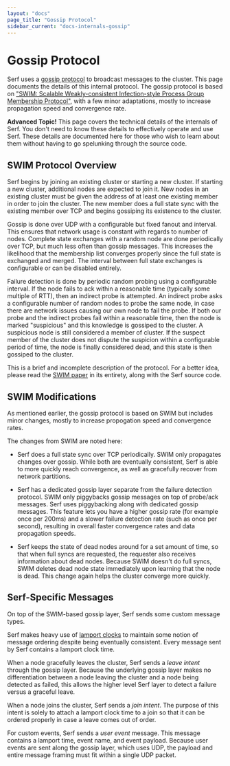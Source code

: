 ```yaml
---
layout: "docs"
page_title: "Gossip Protocol"
sidebar_current: "docs-internals-gossip"
---
```


# Gossip Protocol

Serf uses a [gossip protocol](#)
to broadcast messages to the cluster. This page documents the details of
this internal protocol. The gossip protocol is based on
["SWIM: Scalable Weakly-consistent Infection-style Process Group Membership Protocol"](http://www.cs.cornell.edu/~asdas/research/dsn02-swim.pdf),
with a few minor adaptations, mostly to increase propagation speed
and convergence rate.

<div class="alert alert-block alert-warning">
<strong>Advanced Topic!</strong> This page covers the technical details of
the internals of Serf. You don't need to know these details to effectively
operate and use Serf. These details are documented here for those who wish
to learn about them without having to go spelunking through the source code.
</div>

## SWIM Protocol Overview

Serf begins by joining an existing cluster or starting a new
cluster. If starting a new cluster, additional nodes are expected to join
it. New nodes in an existing cluster must be given the address of at
least one existing member in order to join the cluster. The new member
does a full state sync with the existing member over TCP and begins gossiping its
existence to the cluster.

Gossip is done over UDP with a configurable but fixed fanout and interval.
This ensures that network usage is constant with regards to number of nodes.
Complete state exchanges with a random node are done periodically over
TCP, but much less often than gossip messages. This increases the likelihood
that the membership list converges properly since the full state is exchanged
and merged. The interval between full state exchanges is configurable or can
be disabled entirely.

Failure detection is done by periodic random probing using a configurable interval.
If the node fails to ack within a reasonable time (typically some multiple
of RTT), then an indirect probe is attempted. An indirect probe asks a
configurable number of random nodes to probe the same node, in case there
are network issues causing our own node to fail the probe. If both our
probe and the indirect probes fail within a reasonable time, then the
node is marked "suspicious" and this knowledge is gossiped to the cluster.
A suspicious node is still considered a member of cluster. If the suspect member
of the cluster does not dispute the suspicion within a configurable period of
time, the node is finally considered dead, and this state is then gossiped
to the cluster.

This is a brief and incomplete description of the protocol. For a better idea,
please read the
[SWIM paper](http://www.cs.cornell.edu/~asdas/research/dsn02-swim.pdf)
in its entirety, along with the Serf source code.

## SWIM Modifications

As mentioned earlier, the gossip protocol is based on SWIM but includes
minor changes, mostly to increase propogation speed and convergence rates.

The changes from SWIM are noted here:

* Serf does a full state sync over TCP periodically. SWIM only propagates
  changes over gossip. While both are eventually consistent, Serf is able to
  more quickly reach convergence, as well as gracefully recover from network
  partitions.

* Serf has a dedicated gossip layer separate from the failure detection
  protocol. SWIM only piggybacks gossip messages on top of probe/ack messages.
  Serf uses piggybacking along with dedicated gossip messages. This
  feature lets you have a higher gossip rate (for example once per 200ms)
  and a slower failure detection rate (such as once per second), resulting
  in overall faster convergence rates and data propagation speeds.

* Serf keeps the state of dead nodes around for a set amount of time,
  so that when full syncs are requested, the requester also receives information
  about dead nodes. Because SWIM doesn't do full syncs, SWIM deletes dead node
  state immediately upon learning that the node is dead. This change again helps
  the cluster converge more quickly.

## Serf-Specific Messages

On top of the SWIM-based gossip layer, Serf sends some custom message types.

Serf makes heavy use of [lamport clocks](http://en.wikipedia.org/wiki/Lamport_timestamps)
to maintain some notion of message ordering despite being eventually
consistent. Every message sent by Serf contains a lamport clock time.

When a node gracefully leaves the cluster, Serf sends a _leave intent_ through
the gossip layer. Because the underlying gossip layer makes no differentiation
between a node leaving the cluster and a node being detected as failed, this
allows the higher level Serf layer to detect a failure versus a graceful
leave.

When a node joins the cluster, Serf sends a _join intent_. The purpose
of this intent is solely to attach a lamport clock time to a join so that
it can be ordered properly in case a leave comes out of order.

For custom events, Serf sends a _user event_ message. This message contains
a lamport time, event name, and event payload. Because user events are sent
along the gossip layer, which uses UDP, the payload and entire message framing
must fit within a single UDP packet.
